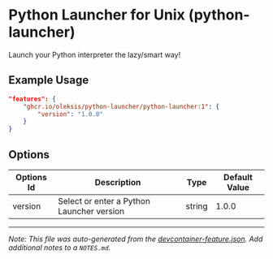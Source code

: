 # Python Launcher for Unix (python-launcher)

Launch your Python interpreter the lazy/smart way!

## Example Usage

```json
"features": {
    "ghcr.io/oleksis/python-launcher/python-launcher:1": {
        "version": "1.0.0"
    }
}
```

## Options

| Options Id | Description | Type | Default Value |
|-----|-----|-----|-----|
| version | Select or enter a Python Launcher version | string | 1.0.0 |



---

_Note: This file was auto-generated from the [devcontainer-feature.json](https://github.com/devcontainers/feature-starter/blob/main/src/hello/devcontainer-feature.json).  Add additional notes to a `NOTES.md`._
